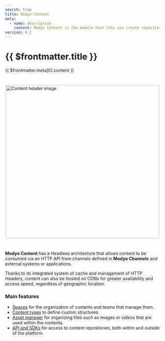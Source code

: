 ```yaml
---
search: true
title: Modyo Content
meta:
  - name: description
    content: Modyo Content is the module that lets you create repositories of dynamic content called spaces. Within a space, you can define both the types of content to be managed and the access rules and roles that the different team members will have.
version: 9.2
---
```


# {{ $frontmatter.title }}

{{ $frontmatter.meta[0].content }}

<img src="/assets/img/content/header.jpg" alt="Content header image" style="margin: 40px auto; width: 500px; display: block;">

**Modyo Content** has a Headless architecture that allows content to be consumed via an HTTP API from channels defined in **Modyo Channels** and external systems or applications.

Thanks to its integrated system of cache and management of HTTP Headers, content can also be hosted on CDNs for greater availability and access speed, regardless of geographic location.

### Main features

- [Spaces](/en/platform/content/spaces.html) for the organization of contents and teams that manage them.
- [Content types](/en/platform/content/types.html) to define custom structures.
- [Asset manager](/en/platform/content/asset-manager.html) for organizing files such as images or videos that are used within the contents.
- [API and SDKs](/en/platform/content/public-api-reference.html) for access to content repositories, both within and outside of the platform.
